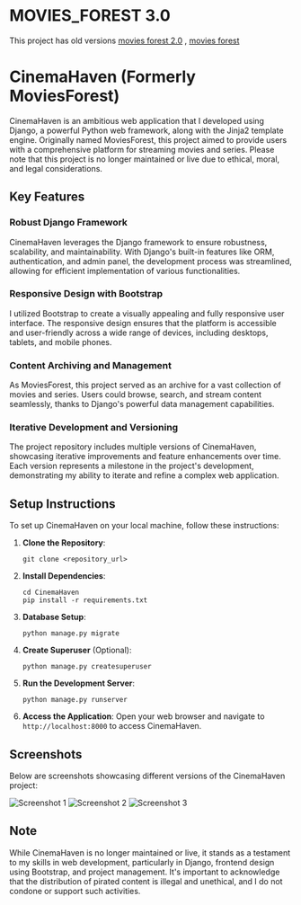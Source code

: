 # MOVIES_FOREST 3.0
This project has old versions [movies forest 2.0](https://github.com/hitesh911/moviesforest-2.0) , [movies forest](https://github.com/hitesh911/movies_forest)

# CinemaHaven (Formerly MoviesForest)

CinemaHaven is an ambitious web application that I developed using Django, a powerful Python web framework, along with the Jinja2 template engine. Originally named MoviesForest, this project aimed to provide users with a comprehensive platform for streaming movies and series. Please note that this project is no longer maintained or live due to ethical, moral, and legal considerations.

## Key Features

### Robust Django Framework
CinemaHaven leverages the Django framework to ensure robustness, scalability, and maintainability. With Django's built-in features like ORM, authentication, and admin panel, the development process was streamlined, allowing for efficient implementation of various functionalities.

### Responsive Design with Bootstrap
I utilized Bootstrap to create a visually appealing and fully responsive user interface. The responsive design ensures that the platform is accessible and user-friendly across a wide range of devices, including desktops, tablets, and mobile phones.

### Content Archiving and Management
As MoviesForest, this project served as an archive for a vast collection of movies and series. Users could browse, search, and stream content seamlessly, thanks to Django's powerful data management capabilities.

### Iterative Development and Versioning
The project repository includes multiple versions of CinemaHaven, showcasing iterative improvements and feature enhancements over time. Each version represents a milestone in the project's development, demonstrating my ability to iterate and refine a complex web application.

## Setup Instructions

To set up CinemaHaven on your local machine, follow these instructions:

1. **Clone the Repository**: 
   ```
   git clone <repository_url>
   ```

2. **Install Dependencies**:
   ```
   cd CinemaHaven
   pip install -r requirements.txt
   ```

3. **Database Setup**:
   ```
   python manage.py migrate
   ```

4. **Create Superuser** (Optional):
   ```
   python manage.py createsuperuser
   ```

5. **Run the Development Server**:
   ```
   python manage.py runserver
   ```

6. **Access the Application**:
   Open your web browser and navigate to `http://localhost:8000` to access CinemaHaven.

## Screenshots

Below are screenshots showcasing different versions of the CinemaHaven project:

![Screenshot 1](screenshots/screenshot1.png)
![Screenshot 2](screenshots/screenshot2.png)
![Screenshot 3](screenshots/screenshot3.png)

## Note

While CinemaHaven is no longer maintained or live, it stands as a testament to my skills in web development, particularly in Django, frontend design using Bootstrap, and project management. It's important to acknowledge that the distribution of pirated content is illegal and unethical, and I do not condone or support such activities.
